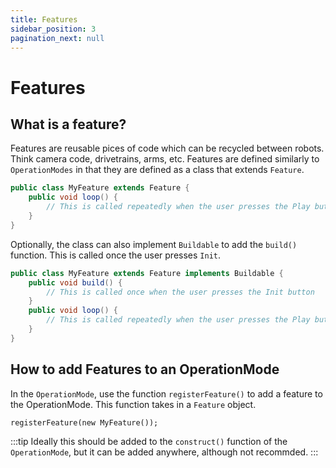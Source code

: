 ```yaml
---
title: Features
sidebar_position: 3
pagination_next: null
---
```


# Features

## What is a feature?

Features are reusable pices of code which can be recycled between robots. Think camera code, drivetrains, arms, etc.
Features are defined similarly to `OperationModes` in that they are defined as a class that extends `Feature`.
```java
public class MyFeature extends Feature {
    public void loop() {
        // This is called repeatedly when the user presses the Play button
    }
}
```
Optionally, the class can also implement `Buildable` to add the `build()` function. This is called once the user presses `Init`.
```java
public class MyFeature extends Feature implements Buildable {
    public void build() {
        // This is called once when the user presses the Init button
    }
    public void loop() {
        // This is called repeatedly when the user presses the Play button
    }
}
```

## How to add Features to an OperationMode
In the `OperationMode`, use the function `registerFeature()` to add a feature to the OperationMode. This function takes in a `Feature` object.
```
registerFeature(new MyFeature());
```
:::tip
Ideally this should be added to the `construct()` function of the `OperationMode`, but it can be added anywhere, although not recommded.
:::

